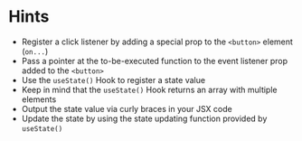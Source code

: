 # Hints

-   Register a click listener by adding a special prop to the `<button>` element (`on...`)
-   Pass a pointer at the to-be-executed function to the event listener prop added to the `<button>`
-   Use the `useState()` Hook to register a state value
-   Keep in mind that the `useState()` Hook returns an array with multiple elements
-   Output the state value via curly braces in your JSX code
-   Update the state by using the state updating function provided by `useState()`
